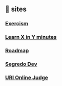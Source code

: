 ## :card_index: sites

### [Exercism](https://exercism.io/tracks/javascript)
### [Learn X in Y minutes](https://learnxinyminutes.com/)
### [Roadmap](https://roadmap.sh/)
### [Segredo Dev](https://segredo.dev/)
### [URI Online Judge](https://www.urionlinejudge.com.br/judge/pt/login)